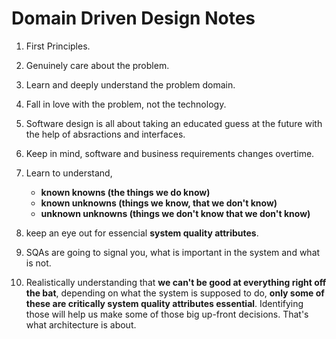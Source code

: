 # Domain Driven Design Notes

1. First Principles.
2. Genuinely care about the problem.
3. Learn and deeply understand the problem domain.
4. Fall in love with the problem, not the technology.
5. Software design is all about taking an educated guess at the future with the help of absractions and interfaces.
6. Keep in mind, software and business requirements changes overtime.
7. Learn to understand,
    - **known knowns (the things we do know)**
    - **known unknowns (things we know, that we don't know)**
    - **unknown unknowns (things we don't know that we don't know)**

8. keep an eye out for essencial **system quality attributes**.
9. SQAs are going to signal you, what is important in the system and what is not.
10. Realistically understanding that **we can't be good at everything right off the bat**, depending on what the system is supposed to do, **only some of these are critically system quality attributes essential**. Identifying those will help us make some of those big up-front decisions. That's what architecture is about.

